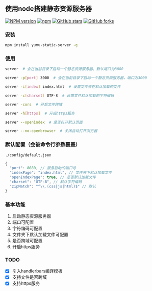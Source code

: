 ## 使用node搭建静态资源服务器

[![NPM version](https://img.shields.io/npm/v/yumu-static-server.svg?style=flat)](https://npmjs.org/package/yumu)
[![npm](https://img.shields.io/npm/dt/yumu-static-server.svg)](https://npmjs.org/package/yumu)
[![GitHub stars](https://img.shields.io/github/stars/dushao103500/static-server.svg?style=social&label=Star)](https://github.com/dushao103500/static-server)
[![GitHub forks](https://img.shields.io/github/forks/dushao103500/static-server.svg?style=social&label=Fork)](https://github.com/dushao103500/static-server)

### 安装

```bash
npm install yumu-static-server -g
```

### 使用

```bash
server  # 会在当前目录下启动一个静态资源服务器，默认端口为8080

server -p[port] 3000  # 会在当前目录下启动一个静态资源服务器，端口为3000

server -i[index] index.html  # 设置文件夹在默认加载的文件

server -c[charset] UTF-8  # 设置文件默认加载的字符编码

server -cors  # 开启文件跨域

server -h[https]  # 开启https服务

server --openindex  # 是否打开默认页面

server --no-openbrowser  # 关闭自动打开浏览器
```

### 默认配置（会被命令行参数覆盖）

`./config/default.json`

```javascript
{
  "port": 8080, // 服务启动的端口号
  "indexPage": "index.html", // 文件夹下默认加载文件
  "openIndexPage": true, // 是否默认加载文件
  "charset": "UTF-8", // 默认字符编码
  "zipMatch": "^\\.(css|js|html)$" // 默认
}
```

### 基本功能

1. 启动静态资源服务器
2. 端口可配置
3. 字符编码可配置
4. 文件夹下默认加载文件可配置
5. 是否跨域可配置
5. 开启https服务

### TODO

- [x] 引入handlerbars编译模板
- [x] 支持文件是否跨域
- [x] 支持https服务
